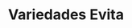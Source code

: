 ---
title: "Variedades Evita"
url: /san-salvador/variedades-evita-avenida-espana/
shop: Partyzubehör
---